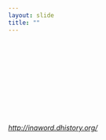 ```yaml
---
layout: slide
title: ""
---
```


<section>
<iframe class="stretch" frameborder="0" marginheight="0" marginwidth="0" data-src="http://inaword.dhistory.org/"></iframe>
<h6><a class="external" href="http://inaword.dhistory.org/">http://inaword.dhistory.org/</a></h6>
</section>
